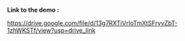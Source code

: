 **Link to the demo :**

https://drive.google.com/file/d/13g7RXTiVrIoTmXtSFryvZbT-1zhWKSTf/view?usp=drive_link
